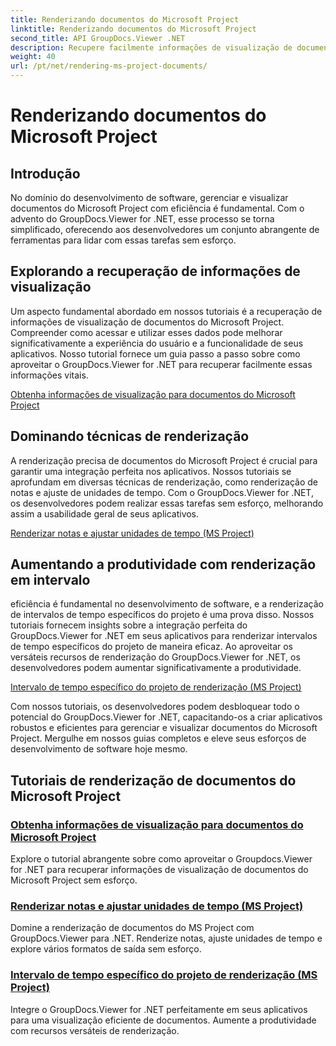 ```yaml
---
title: Renderizando documentos do Microsoft Project
linktitle: Renderizando documentos do Microsoft Project
second_title: API GroupDocs.Viewer .NET
description: Recupere facilmente informações de visualização de documentos do Microsoft Project com GroupDocs.Viewer for .NET. Aumente a produtividade com recursos versáteis de renderização.
weight: 40
url: /pt/net/rendering-ms-project-documents/
---
```


# Renderizando documentos do Microsoft Project

## Introdução

No domínio do desenvolvimento de software, gerenciar e visualizar documentos do Microsoft Project com eficiência é fundamental. Com o advento do GroupDocs.Viewer for .NET, esse processo se torna simplificado, oferecendo aos desenvolvedores um conjunto abrangente de ferramentas para lidar com essas tarefas sem esforço.

## Explorando a recuperação de informações de visualização
Um aspecto fundamental abordado em nossos tutoriais é a recuperação de informações de visualização de documentos do Microsoft Project. Compreender como acessar e utilizar esses dados pode melhorar significativamente a experiência do usuário e a funcionalidade de seus aplicativos. Nosso tutorial fornece um guia passo a passo sobre como aproveitar o GroupDocs.Viewer for .NET para recuperar facilmente essas informações vitais.

[Obtenha informações de visualização para documentos do Microsoft Project](./get-view-info-ms-project/)

## Dominando técnicas de renderização
A renderização precisa de documentos do Microsoft Project é crucial para garantir uma integração perfeita nos aplicativos. Nossos tutoriais se aprofundam em diversas técnicas de renderização, como renderização de notas e ajuste de unidades de tempo. Com o GroupDocs.Viewer for .NET, os desenvolvedores podem realizar essas tarefas sem esforço, melhorando assim a usabilidade geral de seus aplicativos.

[Renderizar notas e ajustar unidades de tempo (MS Project)](./render-notes-and-adjust-time-ms-project/)

## Aumentando a produtividade com renderização em intervalo
eficiência é fundamental no desenvolvimento de software, e a renderização de intervalos de tempo específicos do projeto é uma prova disso. Nossos tutoriais fornecem insights sobre a integração perfeita do GroupDocs.Viewer for .NET em seus aplicativos para renderizar intervalos de tempo específicos do projeto de maneira eficaz. Ao aproveitar os versáteis recursos de renderização do GroupDocs.Viewer for .NET, os desenvolvedores podem aumentar significativamente a produtividade.

[Intervalo de tempo específico do projeto de renderização (MS Project)](./render-project-time-interval-ms-project/)

Com nossos tutoriais, os desenvolvedores podem desbloquear todo o potencial do GroupDocs.Viewer for .NET, capacitando-os a criar aplicativos robustos e eficientes para gerenciar e visualizar documentos do Microsoft Project. Mergulhe em nossos guias completos e eleve seus esforços de desenvolvimento de software hoje mesmo.
## Tutoriais de renderização de documentos do Microsoft Project
### [Obtenha informações de visualização para documentos do Microsoft Project](./get-view-info-ms-project/)
Explore o tutorial abrangente sobre como aproveitar o Groupdocs.Viewer for .NET para recuperar informações de visualização de documentos do Microsoft Project sem esforço.
### [Renderizar notas e ajustar unidades de tempo (MS Project)](./render-notes-and-adjust-time-ms-project/)
Domine a renderização de documentos do MS Project com GroupDocs.Viewer para .NET. Renderize notas, ajuste unidades de tempo e explore vários formatos de saída sem esforço.
### [Intervalo de tempo específico do projeto de renderização (MS Project)](./render-project-time-interval-ms-project/)
Integre o GroupDocs.Viewer for .NET perfeitamente em seus aplicativos para uma visualização eficiente de documentos. Aumente a produtividade com recursos versáteis de renderização.
